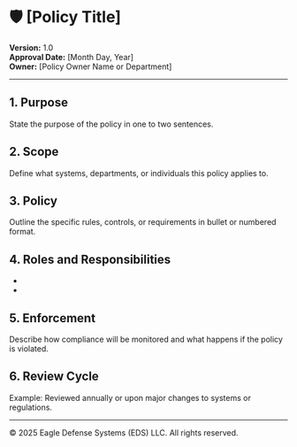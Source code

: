 # 🛡️ [Policy Title]

**Version:** 1.0  
**Approval Date:** [Month Day, Year]  
**Owner:** [Policy Owner Name or Department]

---

## 1. Purpose
State the purpose of the policy in one to two sentences.

## 2. Scope
Define what systems, departments, or individuals this policy applies to.

## 3. Policy
Outline the specific rules, controls, or requirements in bullet or numbered format.

## 4. Roles and Responsibilities
- [Role 1]: [Responsibility]
- [Role 2]: [Responsibility]

## 5. Enforcement
Describe how compliance will be monitored and what happens if the policy is violated.

## 6. Review Cycle
Example: Reviewed annually or upon major changes to systems or regulations.

---

© 2025 Eagle Defense Systems (EDS) LLC. All rights reserved.
